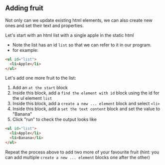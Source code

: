 ## Adding fruit


Not only can we update existing html elements, we can also create new ones and set their text and properties.
      
Let's start with an html list with a single apple in the static html 
                
- Note the list has an id `list` so that we can refer to it in our program.</li>
- for example:

```html
<ul id="list">
  <li>Apple</li>
</ul>
```

Let's add one more fruit to the list:

1. Add an `at the start` block
2. Inside this block, add a `find the element with id` block using the id for the ul element `list`
3. Inside this block, add a `create a new ... element` block and select `<li>`
4. Inside this block, add a `set the text content` block and set the value to "Banana"
5. <span class="test-checkbox"></span> Click "run" to check the output looks like

```html
<ul id="list">
  <li>Apple</li>
  <li>Banana</li>
</ul>
```
<span class="test-checkbox"></span>Repeat the process above to add two more of your favourite fruit (hint: you can add multiple `create a new ... element` blocks one after the other)
    